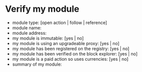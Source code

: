 # Verify my module

- module type: [open action | follow | reference]
- module name: <enter module name>
- module address: <enter module address>
- my module is immutable: [yes | no]
- my module is using an upgradeable proxy: [yes | no]
- my module has been registered on the registry: [yes | no]
- my module has been verified on the block explorer: [yes | no]
- my module is a paid action so uses currencies: [yes | no]
- summary of my module: <enter summary of module>
